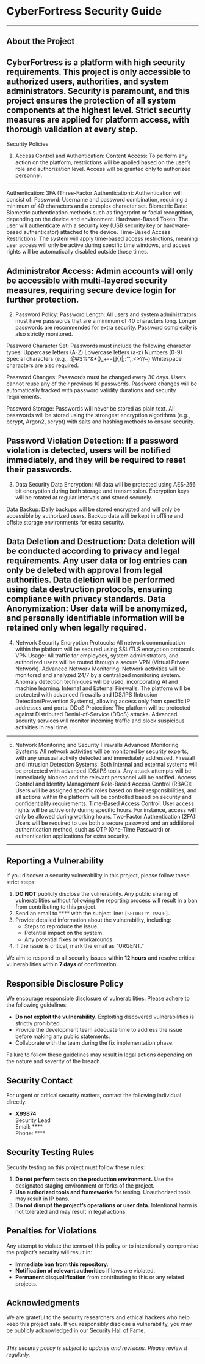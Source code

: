 # CyberFortress Security Guide
----------------------------------------
## About the Project
CyberFortress is a platform with high security requirements. This project is only accessible to authorized users, authorities, and system administrators. Security is paramount, and this project ensures the protection of all system components at the highest level. Strict security measures are applied for platform access, with thorough validation at every step.
----------------------------------------
Security Policies
1. Access Control and Authentication:
Content Access: To perform any action on the platform, restrictions will be applied based on the user’s role and authorization level. Access will be granted only to authorized personnel.
----------------------------------------
Authentication:
3FA (Three-Factor Authentication): Authentication will consist of:
Password: Username and password combination, requiring a minimum of 40 characters and a complex character set.
Biometric Data: Biometric authentication methods such as fingerprint or facial recognition, depending on the device and environment.
Hardware-Based Token: The user will authenticate with a security key (USB security key or hardware-based authenticator) attached to the device.
Time-Based Access Restrictions: The system will apply time-based access restrictions, meaning user access will only be active during specific time windows, and access rights will be automatically disabled outside those times.

Administrator Access: Admin accounts will only be accessible with multi-layered security measures, requiring secure device login for further protection.
----------------------------------------
2. Password Policy:
Password Length: All users and system administrators must have passwords that are a minimum of 40 characters long. Longer passwords are recommended for extra security. Password complexity is also strictly monitored.

Password Character Set: Passwords must include the following character types:
Uppercase letters (A-Z)
Lowercase letters (a-z)
Numbers (0-9)
Special characters (e.g., !@#$%^&*()_+-=[]{}|;:'",.<>?/~)
Whitespace characters are also required.

Password Changes: Passwords must be changed every 30 days. Users cannot reuse any of their previous 10 passwords. Password changes will be automatically tracked with password validity durations and security requirements.

Password Storage: Passwords will never be stored as plain text. All passwords will be stored using the strongest encryption algorithms (e.g., bcrypt, Argon2, scrypt) with salts and hashing methods to ensure security.

Password Violation Detection: If a password violation is detected, users will be notified immediately, and they will be required to reset their passwords.
----------------------------------------
3. Data Security
Data Encryption:
All data will be protected using AES-256 bit encryption during both storage and transmission.
Encryption keys will be rotated at regular intervals and stored securely.

Data Backup:
Daily backups will be stored encrypted and will only be accessible by authorized users.
Backup data will be kept in offline and offsite storage environments for extra security.

Data Deletion and Destruction:
Data deletion will be conducted according to privacy and legal requirements. Any user data or log entries can only be deleted with approval from legal authorities.
Data deletion will be performed using data destruction protocols, ensuring compliance with privacy standards.
Data Anonymization: User data will be anonymized, and personally identifiable information will be retained only when legally required.
----------------------------------------
4. Network Security
Encryption Protocols: All network communication within the platform will be secured using SSL/TLS encryption protocols.
VPN Usage: All traffic for employees, system administrators, and authorized users will be routed through a secure VPN (Virtual Private Network).
Advanced Network Monitoring: Network activities will be monitored and analyzed 24/7 by a centralized monitoring system. Anomaly detection techniques will be used, incorporating AI and machine learning.
Internal and External Firewalls: The platform will be protected with advanced firewalls and IDS/IPS (Intrusion Detection/Prevention Systems), allowing access only from specific IP addresses and ports.
DDoS Protection: The platform will be protected against Distributed Denial-of-Service (DDoS) attacks. Advanced security services will monitor incoming traffic and block suspicious activities in real time.
----------------------------------------
5. Network Monitoring and Security Firewalls
Advanced Monitoring Systems: All network activities will be monitored by security experts, with any unusual activity detected and immediately addressed.
Firewall and Intrusion Detection Systems: Both internal and external systems will be protected with advanced IDS/IPS tools. Any attack attempts will be immediately blocked and the relevant personnel will be notified.
Access Control and Identity Management
Role-Based Access Control (RBAC): Users will be assigned specific roles based on their responsibilities, and all actions within the platform will be controlled based on security and confidentiality requirements.
Time-Based Access Control: User access rights will be active only during specific hours. For instance, access will only be allowed during working hours.
Two-Factor Authentication (2FA): Users will be required to use both a secure password and an additional authentication method, such as OTP (One-Time Password) or authentication applications for extra security.
----------------------------------------
## Reporting a Vulnerability

If you discover a security vulnerability in this project, please follow these strict steps:

1. **DO NOT** publicly disclose the vulnerability. Any public sharing of vulnerabilities without following the reporting process will result in a ban from contributing to this project.
2. Send an email to **** with the subject line: `[SECURITY ISSUE]`.
3. Provide detailed information about the vulnerability, including:
    - Steps to reproduce the issue.
    - Potential impact on the system.
    - Any potential fixes or workarounds.
4. If the issue is critical, mark the email as "URGENT."

We aim to respond to all security issues within **12 hours** and resolve critical vulnerabilities within **7 days** of confirmation.

## Responsible Disclosure Policy

We encourage responsible disclosure of vulnerabilities. Please adhere to the following guidelines:
- **Do not exploit the vulnerability**. Exploiting discovered vulnerabilities is strictly prohibited.
- Provide the development team adequate time to address the issue before making any public statements.
- Collaborate with the team during the fix implementation phase.

Failure to follow these guidelines may result in legal actions depending on the nature and severity of the breach.

## Security Contact
For urgent or critical security matters, contact the following individual directly:
- **X99874**  
  Security Lead  
  Email: ****  
  Phone: ****

## Security Testing Rules

Security testing on this project must follow these rules:
1. **Do not perform tests on the production environment.** Use the designated staging environment or forks of the project.
2. **Use authorized tools and frameworks** for testing. Unauthorized tools may result in IP bans.
3. **Do not disrupt the project’s operations or user data.** Intentional harm is not tolerated and may result in legal actions.

## Penalties for Violations
Any attempt to violate the terms of this policy or to intentionally compromise the project’s security will result in:
- **Immediate ban from this repository**.
- **Notification of relevant authorities** if laws are violated.
- **Permanent disqualification** from contributing to this or any related projects.

## Acknowledgments
We are grateful to the security researchers and ethical hackers who help keep this project safe. If you responsibly disclose a vulnerability, you may be publicly acknowledged in our [Security Hall of Fame](link-to-security-hall-of-fame).

---

*This security policy is subject to updates and revisions. Please review it regularly.*
